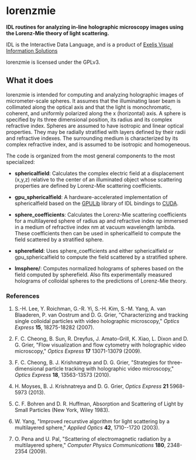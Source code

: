 # lorenzmie

**IDL routines for analyzing in-line holographic microscopy images
using the Lorenz-Mie theory of light scattering.**

IDL is the Interactive Data Language, and is a product of
[Exelis Visual Information Solutions](http://www.exelisvis.com)

lorenzmie is licensed under the GPLv3.

## What it does

lorenzmie is intended for computing and analyzing holographic images
of micrometer-scale spheres.  It assumes that the illuminating laser beam
is collimated along the optical axis and that the light is monochromatic,
coherent, and uniformly polarized along the x (horizontal) axis.  A sphere
is specified by its three dimensional position, its radius and its 
complex refractive index.  Spheres are assumed to have isotropic 
and linear optical properties.  They may be radially stratified with layers
defined by their radii and refractive indexes.  The surrounding medium
is characterized by its complex refractive index, and is assumed to be
isotropic and homogeneous.

The code is organized from the most general components to the most
specialized:

* **sphericalfield**: Calculates the complex electric field at a displacement
(x,y,z) relative to the center of an illuminated object whose scattering
properties are defined by Lorenz-Mie scattering coefficients.

* **gpu_sphericalfield**: A hardware-accelerated implementation of
sphericalfield based on the [GPULib](http://www.txcorp.com/home/gpulib)
library of IDL bindings to
[CUDA](http://www.nvidia.com/object/cuda-parallel-computing-platform.html).

* **sphere_coefficients**: Calculates the Lorenz-Mie scattering
coefficients for a multilayered sphere of radius ap and refractive
index np immersed in a medium of refractive index nm at vacuum
wavelength lambda.  These coefficients then can be used in
sphericalfield to compute the field scattered by a stratified sphere.

* **spherefield**: Uses sphere_coefficients and either sphericalfield or
gpu_sphericalfield to compute the field scattered by a stratified sphere.

* **lmsphere/**: Computes normalized holograms of spheres based on the
field computed by spherefield.  Also fits experimentally measured
holograms of colloidal spheres to the predictions of Lorenz-Mie theory.

### References

1. S.-H. Lee, Y. Roichman, G.-R. Yi, S.-H. Kim, S.-M. Yang,
A. van Blaaderen, P. van Oostrum and D. G. Grier,
"Characterizing and tracking single colloidal particles with video
holographic microscopy," 
_Optics Express_ **15**, 18275-18282 (2007).

2. F. C. Cheong, B. Sun, R. Dreyfus, J. Amato-Grill, K. Xiao,
L. Dixon and D. G. Grier, "Flow visualization and flow cytometry with
holographic video microscopy," _Optics Express_ **17**
13071-13079 (2009).

3. F. C. Cheong, B. J. Krishnatreya and D. G. Grier,
"Strategies for three-dimensional particle tracking with
holographic video microscopy,"
_Optics Express_ **18**, 13563-13573 (2010).

4. H. Moyses, B. J. Krishnatreya and D. G. Grier,
_Optics Express_ **21** 5968-5973 (2013).

5. C. F. Bohren and D. R. Huffman, Absorption and Scattering of Light
by Small Particles (New York, Wiley 1983).

6. W. Yang, "Improved recurstive algorithm for light scattering
by a multilayered sphere," _Applied Optics_ **42**, 1710--1720 (2003).

7. O. Pena and U. Pal, "Scattering of electromagnetic radiation
by a multilayered sphere," _Computer Physics Communications_
**180**, 2348-2354 (2009).
